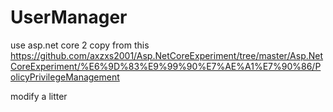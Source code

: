 # UserManager
use asp.net core 2 
copy from this
https://github.com/axzxs2001/Asp.NetCoreExperiment/tree/master/Asp.NetCoreExperiment/%E6%9D%83%E9%99%90%E7%AE%A1%E7%90%86/PolicyPrivilegeManagement

modify a litter
